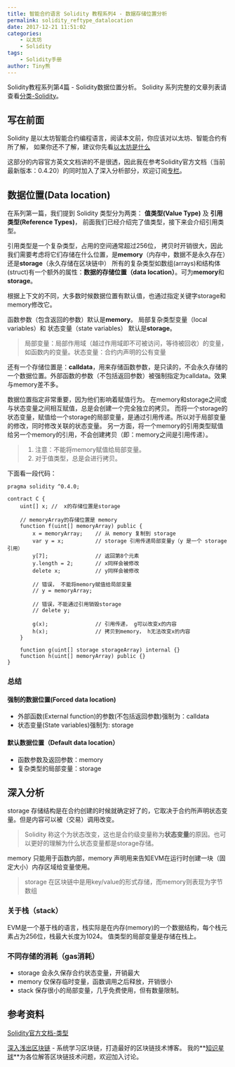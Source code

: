 ```yaml
---
title: 智能合约语言 Solidity 教程系列4 - 数据存储位置分析 
permalink: solidity_reftype_datalocation
date: 2017-12-21 11:51:02
categories: 
    - 以太坊
    - Solidity
tags:
    - Solidity手册
author: Tiny熊
---
```



Solidity教程系列第4篇 - Solidity数据位置分析。
Solidity 系列完整的文章列表请查看[分类-Solidity](https://learnblockchain.cn/categories/ethereum/Solidity/)。
<!-- more -->

## 写在前面

Solidity 是以太坊智能合约编程语言，阅读本文前，你应该对以太坊、智能合约有所了解，
如果你还不了解，建议你先看[以太坊是什么](https://learnblockchain.cn/2017/11/20/whatiseth/)

这部分的内容官方英文文档讲的不是很透，因此我在参考Solidity官方文档（当前最新版本：0.4.20）的同时加入了深入分析部分，欢迎订阅[专栏](https://xiaozhuanlan.com/blockchaincore)。

## 数据位置(Data location)
在系列第一篇，我们提到 Solidity 类型分为两类：
**值类型(Value Type)** 及 **引用类型(Reference Types)**，
前面我们已经介绍完了值类型，接下来会介绍引用类型。

引用类型是一个复杂类型，占用的空间通常超过256位， 拷贝时开销很大，因此我们需要考虑将它们存储在什么位置，是**memory**（内存中，数据不是永久存在）还是**storage**（永久存储在区块链中）
所有的复杂类型如数组(arrays)和结构体(struct)有一个额外的属性：**数据的存储位置（data location）**。可为**memory**和**storage**。

根据上下文的不同，大多数时候数据位置有默认值，也通过指定关键字storage和memory修改它。

函数参数（包含返回的参数）默认是**memory**。
局部复杂类型变量（local variables）和 状态变量（state variables） 默认是**storage**。
> 局部变量：局部作用域（越过作用域即不可被访问，等待被回收）的变量，如函数内的变量。状态变量：合约内声明的公有变量


还有一个存储位置是：**calldata**，用来存储函数参数，是只读的，不会永久存储的一个数据位置。外部函数的参数（不包括返回参数）被强制指定为calldata。效果与memory差不多。


数据位置指定非常重要，因为他们影响着赋值行为。
在memory和storage之间或与状态变量之间相互赋值，总是会创建一个完全独立的拷贝。
而将一个storage的状态变量，赋值给一个storage的局部变量，是通过引用传递。所以对于局部变量的修改，同时修改关联的状态变量。
另一方面，将一个memory的引用类型赋值给另一个memory的引用，不会创建拷贝（即：memory之间是引用传递）。

> 1. 注意：不能将memory赋值给局部变量。
> 2. 对于值类型，总是会进行拷贝。

下面看一段代码：
```
pragma solidity ^0.4.0;

contract C {
    uint[] x; //  x的存储位置是storage

    // memoryArray的存储位置是 memory
    function f(uint[] memoryArray) public {
        x = memoryArray;    // 从 memory 复制到 storage
        var y = x;          // storage 引用传递局部变量y（y 是一个 storage 引用）
        y[7];               // 返回第8个元素
        y.length = 2;       // x同样会被修改
        delete x;           // y同样会被修改

        // 错误， 不能将memory赋值给局部变量
        // y = memoryArray;  

        // 错误，不能通过引用销毁storage
        // delete y;        

        g(x);               // 引用传递， g可以改变x的内容
        h(x);               // 拷贝到memory， h无法改变x的内容
    }

    function g(uint[] storage storageArray) internal {}
    function h(uint[] memoryArray) public {}
}
```

### 总结 

#### 强制的数据位置(Forced data location)
* 外部函数(External function)的参数(不包括返回参数)强制为：calldata
* 状态变量(State variables)强制为: storage

#### 默认数据位置（Default data location）
* 函数参数及返回参数：memory
* 复杂类型的局部变量：storage

## 深入分析

storage 存储结构是在合约创建的时候就确定好了的，它取决于合约所声明状态变量。但是内容可以被（交易）调用改变。
> Solidity 称这个为状态改变，这也是合约级变量称为**状态变量**的原因。也可以更好的理解为什么状态变量都是storage存储。

memory 只能用于函数内部，memory 声明用来告知EVM在运行时创建一块（固定大小）内存区域给变量使用。
> storage 在区块链中是用key/value的形式存储，而memory则表现为字节数组


### 关于栈（stack）

EVM是一个基于栈的语言，栈实际是在内存(memory)的一个数据结构，每个栈元素占为256位，栈最大长度为1024。
值类型的局部变量是存储在栈上。

### 不同存储的消耗（gas消耗）

* storage 会永久保存合约状态变量，开销最大
* memory 仅保存临时变量，函数调用之后释放，开销很小
* stack  保存很小的局部变量，几乎免费使用，但有数量限制。

## 参考资料
[Solidity官方文档-类型](https://solidity.readthedocs.io/en/develop/types.html#data-location)

[深入浅出区块链](https://learnblockchain.cn/) - 系统学习区块链，打造最好的区块链技术博客。
我的**[知识星球](https://t.xiaomiquan.com/RfAu7uj)**为各位解答区块链技术问题，欢迎加入讨论。


<!---

[1](https://stackoverflow.com/questions/33839154/in-ethereum-solidity-what-is-the-purpose-of-the-memory-keyword)
[2](https://ethereum.stackexchange.com/questions/17964/why-are-local-variables-allocated-to-storage-instead-of-memory) -->
